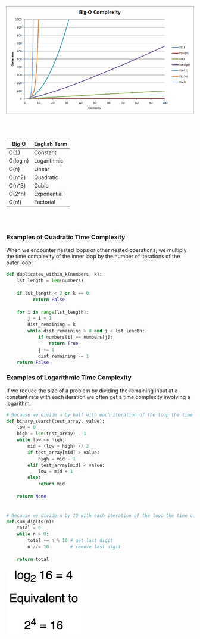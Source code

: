 ![Big-O Complexity](/images/image.png)

<br><br>

| Big O              | English Term  |
|--------------------|---------------|
| O(1)               | Constant      |
| O(log n)           | Logarithmic   |
| O(n)               | Linear        |
| O(n^2)             | Quadratic     |
| O(n^3)             | Cubic         |
| O(2^n)             | Exponential   |
| O(n!)              | Factorial     |

<br><br>

### Examples of Quadratic Time Complexity

When we encounter nested loops or other nested operations, we multiply the time complexity of the inner loop by the number of iterations of the outer loop.

```python
def duplicates_within_k(numbers, k):
    lst_length = len(numbers)

    if lst_length < 2 or k == 0:
          return False
    
    for i in range(lst_length):
        j = i + 1
        dist_remaining = k
        while dist_remaining > 0 and j < lst_length:
            if numbers[i] == numbers[j]:
                return True
            j += 1
            dist_remaining -= 1
    return False
```

### Examples of Logarithmic Time Complexity

If we reduce the size of a problem by dividing the remaining input at a constant rate with each iteration we often get a time complexity involving a logarithm.

```python
# Because we divide n by half with each iteration of the loop the time complexity is logarithmic. 
def binary_search(test_array, value):
    low = 0
    high = len(test_array) - 1
    while low <= high:
        mid = (low + high) // 2
        if test_array[mid] > value:
            high = mid - 1
        elif test_array[mid] < value:
            low = mid + 1
        else:
            return mid

    return None


# Because we divide n by 10 with each iteration of the loop the time complexity is logarithmic. 
def sum_digits(n):
    total = 0
    while n > 0:
        total += n % 10 # get last digit
        n //= 10        # remove last digit
    
    return total
```

![Logs](/images/image-1.png)